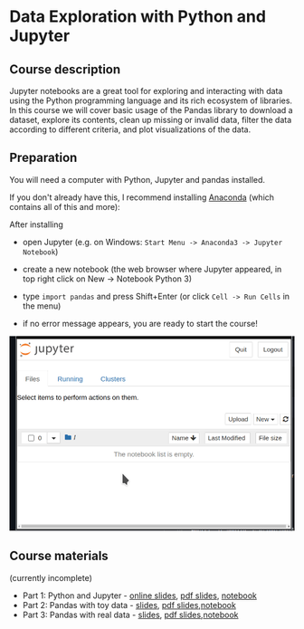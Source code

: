 # Data Exploration with Python and Jupyter

## Course description

Jupyter notebooks are a great tool for exploring and interacting with data using the Python programming language and its rich ecosystem of libraries.
In this course we will cover basic usage of the Pandas library to download a dataset, explore its contents, clean up missing or invalid data, filter the data according to different criteria, and plot visualizations of the data.

## Preparation

You will need a computer with Python, Jupyter and pandas installed.

If you don't already have this, I recommend installing [Anaconda](https://www.anaconda.com/products/individual) (which contains all of this and more):

After installing

- open Jupyter (e.g. on Windows: `Start Menu -> Anaconda3 -> Jupyter Notebook`)

- create a new notebook (the web browser where Jupyter appeared, in top right click on New -> Notebook Python 3)

- type `import pandas` and press Shift+Enter (or click `Cell -> Run Cells` in the menu)

- if no error message appears, you are ready to start the course!

![setup screenshot](setup.apng)

## Course materials

(currently incomplete)

- Part 1: Python and Jupyter - [online slides](https://ssciwr.github.io/jupyter-data-exploration), [pdf slides](https://ssciwr.github.io/jupyter-data-exploration/index.pdf), [notebook](index.ipynb)
- Part 2: Pandas with toy data - [slides](https://ssciwr.github.io/jupyter-data-exploration/pandas-toy-data.slides.html), [pdf slides](https://ssciwr.github.io/jupyter-data-exploration/pandas-toy-data..pdf),[notebook](pandas-toy-data.ipynb)
- Part 3: Pandas with real data - [slides](https://ssciwr.github.io/jupyter-data-exploration/pandas-real-data.slides.html), [pdf slides](https://ssciwr.github.io/jupyter-data-exploration/pandas-real-data.pdf),[notebook](pandas-real-data.ipynb)
